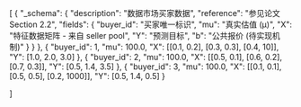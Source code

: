 [
  {
    "_schema": {
      "description": "数据市场买家数据",
      "reference": "参见论文 Section 2.2",
      "fields": {
        "buyer_id": "买家唯一标识",
        "mu": "真实估值 (μ)",
        "X": "特征数据矩阵 - 来自 seller pool",
        "Y": "预测目标",
        "b": "公共报价 (待实现机制)"
      }
    }
  },
  {
    "buyer_id": 1,
    "mu": 100.0,
    "X": [[0.1, 0.2], [0.3, 0.3], [0.4, 10]],
    "Y": [1.0, 2.0, 3.0]
  },
  {
    "buyer_id": 2,
    "mu": 100.0,
    "X": [[0.5, 0.1], [0.6, 0.2], [0.7, 0.3]],
    "Y": [0.5, 1.4, 3.5]
  },
  {
    "buyer_id": 3,
    "mu": 100.0,
    "X": [[0.1, 0.1], [0.5, 0.5], [0.2, 1000]],
    "Y": [0.5, 1.4, 0.5]
  }

]